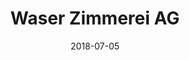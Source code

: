 ﻿---
title:          "Waser Zimmerei AG"
date:           "2018-07-05"
draft:          false
robotsExclude:  true
forceNowrap:    false
---
